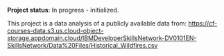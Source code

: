 **Project status**: In progress - initialized.

This project is a data analysis of a publicly available data from: 
https://cf-courses-data.s3.us.cloud-object-storage.appdomain.cloud/IBMDeveloperSkillsNetwork-DV0101EN-SkillsNetwork/Data%20Files/Historical_Wildfires.csv


